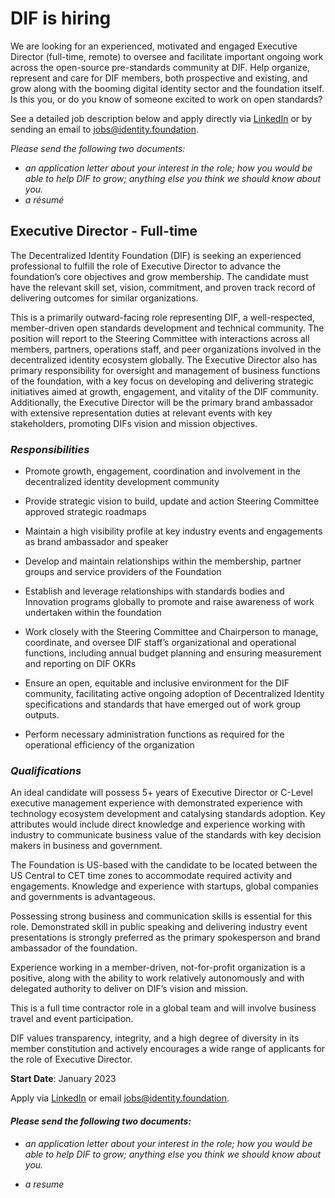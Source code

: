# DIF is hiring

We are looking for an experienced, motivated and engaged Executive Director (full-time, remote) to oversee and facilitate important ongoing work across
the open-source pre-standards community at DIF. Help organize, represent and care for DIF members, both prospective and existing, and grow
along with the booming digital identity sector and the foundation itself. Is this you, or do you know of someone excited to work on open standards?

See a detailed job description below and apply directly via [LinkedIn](https://www.linkedin.com/jobs/view/3380750986) or by sending an email to jobs@identity.foundation.

*Please send the following two documents:*

* *an application letter about your interest in the role; how you would be able to help DIF to grow; anything else you think we should know about you.*
* *a résumé*

## Executive Director - Full-time

The Decentralized Identity Foundation (DIF) is seeking an experienced professional to fulfill the role of Executive Director to advance the foundation’s core objectives and grow membership. The candidate must have the relevant skill set, vision, commitment, and proven track record of delivering outcomes for similar organizations.

This is a primarily outward-facing role representing DIF, a well-respected, member-driven open standards development and technical community. The position will report to the Steering Committee with interactions across all members, partners, operations staff, and peer organizations involved in the decentralized identity ecosystem globally. The Executive Director also has primary responsibility for oversight and management of business functions of the foundation, with a key focus on developing and delivering strategic initiatives aimed at growth, engagement, and vitality of the DIF community. Additionally, the Executive Director will be the primary brand ambassador with extensive representation duties at relevant events with key stakeholders, promoting DIFs vision and mission objectives.

### *Responsibilities*

* Promote growth, engagement, coordination and involvement in the decentralized identity development community

* Provide strategic vision to build, update and action Steering Committee approved strategic roadmaps

* Maintain a high visibility profile at key industry events and engagements as brand ambassador and speaker

* Develop and maintain relationships within the membership, partner groups and service providers of the Foundation

* Establish and leverage relationships with standards bodies and Innovation programs globally to promote and raise awareness of work undertaken within the foundation
* Work closely with the Steering Committee and Chairperson to manage, coordinate, and oversee DIF staff’s organizational and operational functions, including annual budget planning and ensuring measurement and reporting on DIF OKRs

* Ensure an open, equitable and inclusive environment for the DIF community, facilitating active ongoing adoption of Decentralized Identity specifications and standards that have emerged out of work group outputs.

* Perform necessary administration functions as required for the operational efficiency of the organization

### *Qualifications*

An ideal candidate will possess 5+ years of Executive Director or C-Level executive management experience with demonstrated experience with technology ecosystem development and catalysing standards adoption. Key attributes would include direct knowledge and experience working with industry to communicate business value of the standards with key decision makers in business and government.

The Foundation is US-based with the candidate to be located between the US Central to CET time zones to accommodate required activity and engagements. Knowledge and experience with startups, global companies and governments is advantageous.

Possessing strong business and communication skills is essential for this role. Demonstrated skill in public speaking and delivering industry event presentations is strongly preferred as the primary spokesperson and brand ambassador of the foundation.

Experience working in a member-driven, not-for-profit organization is a positive, along with the ability to work relatively autonomously and with delegated authority to deliver on DIF’s vision and mission.

This is a full time contractor role in a global team and will involve business travel and event participation.

DIF values transparency, integrity, and a high degree of diversity in its member constitution and actively encourages a wide range of applicants for the role of Executive Director.

**Start Date**: January 2023

Apply via [LinkedIn](https://www.linkedin.com/jobs/view/3380750986) or email jobs@identity.foundation.

#### *Please send the following two documents:*

* *an application letter about your interest in the role; how you would be able to help DIF to grow; anything else you think we should know about you.*

* *a resume*
